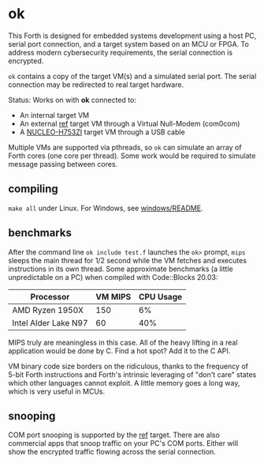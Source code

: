 # ok
This Forth is designed for embedded systems development using a host PC, serial port connection,
and a target system based on an MCU or FPGA.
To address modern cybersecurity requirements, the serial connection is encrypted.

`ok` contains a copy of the target VM(s) and a simulated serial port. The serial connection may be redirected to real target hardware.

Status: Works on with **ok** connected to:

- An internal target VM
- An external [ref](./target/ref) target VM through a Virtual Null-Modem (com0com)
- A [NUCLEO-H753ZI](./target/ref/H753) target VM through a USB cable

Multiple VMs are supported via pthreads, so `ok` can simulate an array of Forth cores (one core per thread).
Some work would be required to simulate message passing between cores.
## compiling
`make all` under Linux. For Windows, see [windows/README](./windows/README.md).
## benchmarks
After the command line `ok include test.f` launches the `ok>` prompt, `mips` sleeps the main thread
for 1/2 second while the VM fetches and executes instructions in its own thread.
Some approximate benchmarks (a little unpredictable on a PC) when compiled with Code::Blocks 20.03:

| Processor | VM MIPS | CPU Usage |
| --------- | ------- | --------- |
| AMD Ryzen 1950X | 150 | 6% |
| Intel Alder Lake N97 | 60 | 40% |

MIPS truly are meaningless in this case. All of the heavy lifting in a real application would be done by C.
Find a hot spot? Add it to the C API.

VM binary code size borders on the ridiculous, thanks to the frequency of 5-bit Forth instructions and Forth's
intrinsic leveraging of "don't care" states which other languages cannot exploit.
A little memory goes a long way, which is very useful in MCUs.
## snooping
COM port snooping is supported by the [ref](./target/ref) target.
There are also commercial apps that snoop traffic on your PC's COM ports.
Either will show the encrypted traffic flowing across the serial connection.
